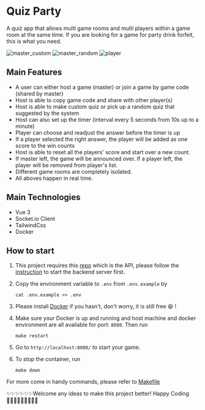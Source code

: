 # Quiz Party

A quiz app that allows multi game rooms and multi players within a game room at the same time. If you are looking for a game for party drink forfeit, this is what you need.

![master_custom](./doc/master_costom.gif)
![master_random](./doc/master_random.gif)
![player](./doc/player.gif)

## Main Features

- A user can either host a game (master) or join a game by game code (shared by master)
- Host is able to copy game code and share with other player(s)
- Host is able to make custom quiz or pick up a random quiz that suggested by the system
- Host can also set up the timer (interval every 5 seconds from 10s up to a minute)
- Player can choose and readjust the answer before the timer is up
- If a player selected the right answer, the player will be added as one score to the win counts
- Host is able to reset all the players' score and start over a new count.
- If master left, the game will be announced over. If a player left, the player will be removed from player's list.
- Different game rooms are completely isolated.
- All aboves happen in real time.

## Main Technologies

- Vue 3
- Socket.io Client
- TailwindCss
- Docker

## How to start

1. This project requires this [repo](https://github.com/Zowie0122/quiz_party_api) which is the API, please follow the [instruction](https://github.com/Zowie0122/quiz_party_api/blob/main/README.md) to start the backend server first.

2. Copy the environment variable to `.env` from `.env.example` by
   
   ```
   cat .env.example >> .env
   ```

3. Please install [Docker](https://www.docker.com/products/docker-desktop/) if you hasn't, don't worry, it is still free 😆 !

4. Make sure your Docker is up and running and host machine and docker environment are all available for port: `8080`. Then run
   
   ```
   make restart
   ```

5. Go to `http://localhost:8080/` to start your game.

6. To stop the container, run

   ```
   make down
   ```

For more come in handy commands, please refer to [Makefile](./Makefile)

✨✨✨✨✨✨Welcome any ideas to make this project better! Happy Coding 👩🏻‍💻✨✨✨✨✨✨
